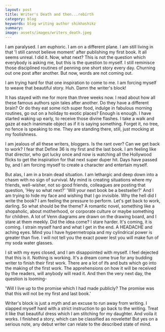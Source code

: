 ```yaml
---
layout: post
title: Writer's Death and then...rebirth
category: blog
keywords: blog writing author shikhashikz 
summary: 
image: assets/images/writers_death.jpeg
---
```


I am paralysed. I am euphoric. I am on a different plane. I am still living in that 'I still cannot believe moment' after publishing my first book. It all seems unreal. I did it. Now, what next? This is not the question which everybody is asking me, but this is the question to myself. I still reminisce those disciplined routines of penning one short story every day. Churning out one post after another. But now, words are not coming out. 

I am trying hard for that one inspiration to come to me. I am forcing myself to weave that beautiful story. Huh. Damn the writer's block! 

It has stayed with me for more than three weeks now. I read about how all these famous authors spin tales after another. Do they have a different brain? Or do they eat some rich super food, indulge in fabulous morning routines, go out on a holiday to exotic places? Enough is enough. I have started waking up early, to receive those divine flashes. I take a walk and gaze at each inanimate object as if it is saying something. Forget it, no tree, no fence is speaking to me. They are standing there, still, just mocking at my foolishness. 

I am jealous of all these writers, bloggers. Is the rant over? Can we get back to work? I fear that Define 36 is my first and the last book. I am feeling like that director, who got lucky once and now is watching all the Hollywood flicks to get the inspiration for that next super duper hit. Days have passed by, and I am forcing myself to create a character and entertain myself. 

But alas, I am in a brain dead situation. I am lethargic and deep down into a chasm with no sign of survival. My mind is creating situations where my friends, well-wisher, not so good friends, colleagues are posting that question, 'Hey so what next?' 'Will your next book be a bestseller?' And I am trying to hide my face and wishing that I go invisible. Why the hell did I write the book? I am feeling the pressure to perform. Let's get back to work, darling. So what should be the theme? A romantic novel, something like a shopaholic, about motherhood, or corporate culture or maybe something for children. A lot of Venn diagrams are drawn on the drawing board, and I stare at them meekly. Did the idea come? I stare harder. It's coming, it is coming. I strain myself hard and what I get in the end. A HEADACHE and aching eyes. Mind you I have hypermetropia and my cylindrical power is greater than five. I will not tell you the exact power lest you will make fun of my soda water glasses. 

I sit with my eyes closed, and I am disappointed with myself. I feel dejected that this is it. Nothing is working. It's a dream come true for any budding writer to finish their first work. There are a lot of ifs and buts which go into the making of the first work. The apprehensions on how it will be received by the readers, will anybody will read it. And then the very next day, the question is looming-

'Will I live up to the promise which I had made publicly? The promise was that this will not be my first and last book.'

Writer's block is just a myth and an excuse to run away from writing. I slapped myself hard with a strict instruction to go back to the writing. Treat it like that beautiful dress which I am stitching for my daughter. And voila it works. I finished a story, which can be classified as novelette! But yes on a serious note, any debut writer can relate to the described state of mind.

